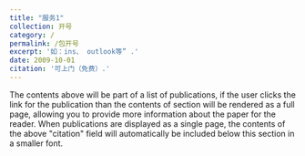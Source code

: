 ```yaml
---
title: "服务1"
collection: 开号
category: /
permalink: /包开号
excerpt: '如：ins、 outlook等” .'
date: 2009-10-01
citation: '可上门（免费）.'
---
```

The contents above will be part of a list of publications, if the user clicks the link for the publication than the contents of section will be rendered as a full page, allowing you to provide more information about the paper for the reader. When publications are displayed as a single page, the contents of the above "citation" field will automatically be included below this section in a smaller font.
